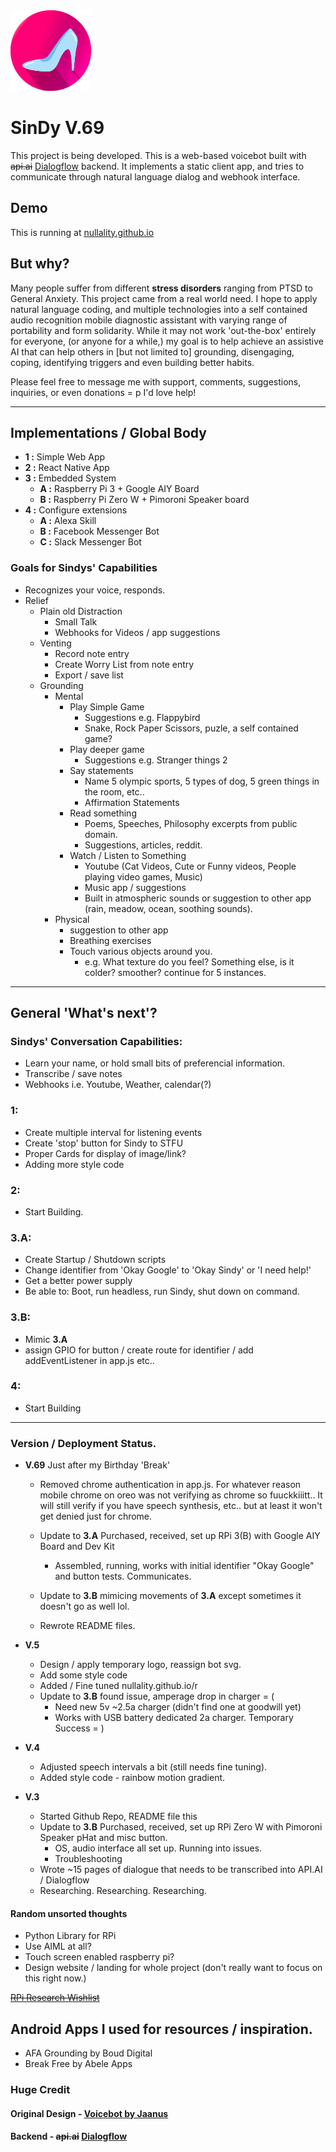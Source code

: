 <img src="/i/Cindyfive.png" width="129">

# SinDy V.69 

This project is being developed. This is a web-based voicebot built with ~~api.ai~~ [Dialogflow](https://api.ai) backend. It implements a static client app, and tries to communicate through natural language dialog and webhook interface.




## Demo

This is running at [nullality.github.io](https://nullality.github.io)

## But why?

Many people suffer from different __stress disorders__ ranging from PTSD to General Anxiety. This project came from a real world need. I hope to apply natural language coding, and multiple technologies into a self contained audio recognition mobile diagnostic assistant with varying range of portability and form solidarity. While it may not work 'out-the-box' entirely for everyone, (or anyone for a while,) my goal is to help achieve an assistive AI that can help others in [but not limited to] grounding, disengaging, coping, identifying triggers and even building better habits. 

 
 Please feel free to message me with support, comments, suggestions, inquiries, or even donations = p I'd love help!  

------------------    
## Implementations / Global Body
* __1 :__ Simple Web App
* __2 :__ React Native App
* __3 :__ Embedded System
  * __A :__ Raspberry Pi 3 + Google AIY Board
  * __B :__ Raspberry Pi Zero W + Pimoroni Speaker board  
* __4 :__  Configure extensions  
  * __A :__ Alexa Skill
  * __B :__ Facebook Messenger Bot
  * __C :__ Slack Messenger Bot 
### Goals for Sindys' Capabilities
 * Recognizes your voice, responds.
 * Relief
   * Plain old Distraction
     * Small Talk
     * Webhooks for Videos / app suggestions
   * Venting
     * Record note entry
     * Create Worry List from note entry
     * Export / save list
   * Grounding
	 * Mental
		* Play Simple Game
  			* Suggestions e.g. Flappybird
  			* Snake, Rock Paper Scissors, puzle, a self contained game?
		* Play deeper game 
  			* Suggestions e.g. Stranger things 2
		* Say statements
  			* Name 5 olympic sports, 5 types of dog, 5 green things in the room, etc..
  			* Affirmation Statements
		* Read something
  			* Poems, Speeches, Philosophy excerpts from public domain.
  			* Suggestions, articles, reddit.
		* Watch / Listen to Something
  			* Youtube (Cat Videos, Cute or Funny videos, People playing video games, Music)
  			* Music app / suggestions
  			* Built in atmospheric sounds or suggestion to other app (rain, meadow, ocean, soothing sounds).
	 * Physical
		 * suggestion to other app
  		 * Breathing exercises 
  		 * Touch various objects around you.
    	   * e.g. What texture do you feel? Something else, is it colder? smoother? continue for 5 instances.
----------

## General 'What's next'?

### Sindys' Conversation Capabilities:
 * Learn your name, or hold small bits of preferencial information.
 * Transcribe / save notes
 * Webhooks i.e. Youtube, Weather, calendar(?)
### __1:__ 
 * Create multiple interval for listening events
 * Create 'stop' button for Sindy to STFU
 * Proper Cards for display of image/link?  
 * Adding more style code
### __2:__  
 * Start Building.  
### __3.A:__   
* Create Startup / Shutdown scripts
* Change identifier from 'Okay Google' to 'Okay Sindy' or 'I need help!'
* Get a better power supply
* Be able to: Boot, run headless, run Sindy, shut down on command.  
### __3.B:__  
* Mimic __3.A__ 
* assign GPIO for button / create route for identifier / add addEventListener in app.js etc..   
### __4:__  
* Start Building  

------------
 
 ### Version /  Deployment Status.
 * __V.69__ Just after my Birthday 'Break'
	* Removed chrome authentication in app.js. For whatever reason mobile chrome on oreo was not verifying as chrome so fuuckkiiitt..
   It will still verify if you have speech synthesis, etc.. but at least it won't get denied just for chrome.
	* Update to __3.A__ Purchased, received, set up RPi 3(B) with Google AIY Board and Dev Kit
		* Assembled, running, works with initial identifier "Okay Google" and button tests. Communicates.
		
	* Update to __3.B__ mimicing movements of __3.A__ except sometimes it doesn't go as well lol.
	* Rewrote README files.
	
 * __V.5__ 
	* Design / apply temporary logo, reassign bot svg.
	* Add some style code
	* Added / Fine tuned nullality.github.io/r
	* Update to __3.B__ found issue, amperage drop in charger = (
		* Need new 5v ~2.5a charger (didn't find one at goodwill yet)
		* Works with USB battery dedicated 2a charger. Temporary Success = )  
 * __V.4__ 
	* Adjusted speech intervals a bit (still needs fine tuning).
    * Added style code - rainbow motion gradient.
 * __V.3__
	* Started Github Repo, README file this
    * Update to __3.B__ Purchased, received, set up RPi Zero W with Pimoroni Speaker pHat and misc button.
		* OS, audio interface all set up. Running into issues.
		* Troubleshooting
	* Wrote ~15 pages of dialogue that needs to be transcribed into API.AI / Dialogflow
    * Researching. Researching. Researching.
 
 #### Random unsorted thoughts
* Python Library for RPi
* Use AIML at all?
* Touch screen enabled raspberry pi? 
* Design website / landing for whole project (don't really want to focus on this right now.)
 
~~[RPi Research Wishlist](https://github.com/nullality/nullality.github.io/blob/master/RPiList.md)~~

## Android Apps I used for resources / inspiration. 
 * AFA Grounding by Boud Digital
 * Break Free by Abele Apps


### Huge Credit
#### Original Design - [Voicebot by Jaanus](https://github.com/jaanus/voicebot)
#### Backend - ~~api.ai~~ [Dialogflow](https://www.api.ai/)
